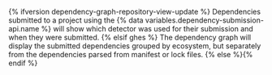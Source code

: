 {% ifversion dependency-graph-repository-view-update %}
Dependencies submitted to a project using the {% data variables.dependency-submission-api.name %} will show which detector was used for their submission and when they were submitted.
{% elsif ghes %}
The dependency graph will display the submitted dependencies grouped by ecosystem, but separately from the dependencies parsed from manifest or lock files.
{% else %}{% endif %}
